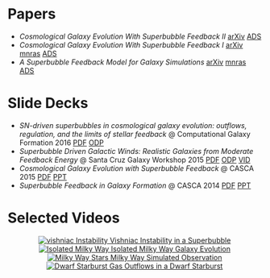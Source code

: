 <!-- 
.. title: My Research
.. slug: public-research
.. date: 2014-10-17 15:14:49 UTC-04:00
.. tags: 
.. link: 
.. description: 
.. type: text
-->

# Papers
* _Cosmological Galaxy Evolution With Superbubble Feedback II_
  [arXiv](http://arxiv.org/abs/1604.08244)
  [ADS](http://adsabs.harvard.edu/cgi-bin/bib_query?arXiv:1604.08244)
* _Cosmological Galaxy Evolution With Superbubble Feedback I_
  [arXiv](http://arxiv.org/abs/1505.06268)
  [mnras](http://mnras.oxfordjournals.org/content/453/4/3499.abstract)
  [ADS](http://adsabs.harvard.edu/cgi-bin/bib_query?arXiv:1505.06268)
* _A Superbubble Feedback Model for Galaxy Simulations_
  [arXiv](http://arxiv.org/abs/1405.2625)
  [mnras](http://mnras.oxfordjournals.org/content/442/4/3013.abstract)
  [ADS](http://adsabs.harvard.edu/abs/2014MNRAS.442.3013K)
# Slide Decks
* _SN-driven superbubbles in cosmological galaxy evolution: outflows,
  regulation, and the limits of stellar feedback_ @ Computational Galaxy Formation 2016
  [PDF](http://www.physics.mcmaster.ca/~kellerbw/slides/Ringberg2016.pdf)
  [ODP](http://www.physics.mcmaster.ca/~kellerbw/slides/Ringberg2016.odp)
* _Superbubble Driven Galactic Winds: Realistic Galaxies from Moderate Feedback
  Energy_ @ Santa Cruz Galaxy Workshop 2015
  [PDF](http://www.physics.mcmaster.ca/~kellerbw/slides/SCGalWorkshop2015.pdf)
  [ODP](http://www.physics.mcmaster.ca/~kellerbw/slides/SCGalWorkshop2015.odp)
  [VID](https://youtu.be/2xero2RcMXE)
* _Cosmological Galaxy Evolution with Superbubble Feedback_ @ CASCA 2015
  [PDF](http://www.physics.mcmaster.ca/~kellerbw/slides/CASCA2015.pdf)
  [PPT](http://www.physics.mcmaster.ca/~kellerbw/slides/CASCA2015.pptx)
* _Superbubble Feedback in Galaxy Formation_ @ CASCA 2014
  [PDF](http://www.physics.mcmaster.ca/~kellerbw/slides/CASCA2014.pdf)
  [PPT](http://www.physics.mcmaster.ca/~kellerbw/slides/CASCA2014.pptx)
# Selected Videos
<div class="row">
  <div class="col-xs-6 col-md-3" align="center">
    <a href="http://www.physics.mcmaster.ca/~kellerbw/videos/vishniac_instability.mp4" class="thumbnail">
      <img src="http://www.physics.mcmaster.ca/~kellerbw/videos/vishniac_instability.png" alt="vishniac Instability">
      Vishniac Instability in a Superbubble
    </a>
  </div>
  <div class="col-xs-6 col-md-3" align="center">
    <a href="http://www.physics.mcmaster.ca/~kellerbw/videos/isolated_MW.mp4" class="thumbnail">
      <img src="http://www.physics.mcmaster.ca/~kellerbw/videos/isolated_MW.png" alt="Isolated Milky Way">
      Isolated Milky Way Galaxy Evolution
    </a>
  </div>
  <div class="col-xs-6 col-md-3" align="center">
    <a href="http://www.physics.mcmaster.ca/~kellerbw/videos/MW_stars.mp4" class="thumbnail">
      <img src="http://www.physics.mcmaster.ca/~kellerbw/videos/MW_stars.png" alt="Milky Way Stars">
      Milky Way Simulated Observation
    </a>
  </div>
  <div class="col-xs-6 col-md-3" align="center">
    <a href="http://www.physics.mcmaster.ca/~kellerbw/videos/dwarf_SB.mp4" class="thumbnail">
      <img src="http://www.physics.mcmaster.ca/~kellerbw/videos/dwarf_SB.png" alt="Dwarf Starburst">
      Gas Outflows in a Dwarf Starburst
    </a>
  </div>
</div>
